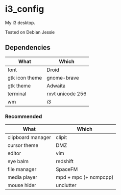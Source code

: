 i3_config
=========

My i3 desktop.

Tested on Debian Jessie

## Dependencies

| What | Which |
| ---- | ----- |
| font | Droid |
| gtk icon theme | gnome-brave |
| gtk theme | Adwaita |
| terminal | rxvt unicode 256 |
| wm | i3 |

### Recommended
| What | Which |
| ---- | ----- |
| clipboard manager | clipit |
| cursor theme | DMZ |
| editor | vim |
| eye balm | redshift |
| file manager | SpaceFM |
| media player | mpd + mpc (+ ncmpcpp) |
| mouse hider | unclutter |
